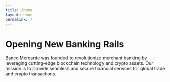```yaml
---
title: /home
layout: home
permalink: /
---
```


# Opening New Banking Rails

Banco Mercante was founded to revolutionize merchant banking by leveraging cutting-edge blockchain technology and crypto assets. Our mission is to provide seamless and secure financial services for global trade and crypto transactions.
